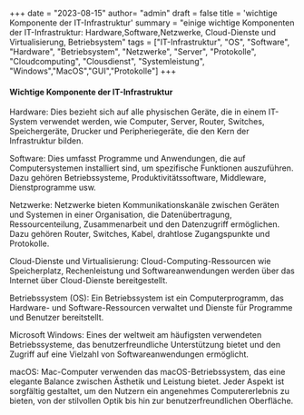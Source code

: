 +++
date = "2023-08-15"
author= "admin"
draft = false
title = 'wichtige Komponente der IT-Infrastruktur'
summary = "einige wichtige Komponenten der IT-Infrastruktur: Hardware,Software,Netzwerke, Cloud-Dienste und Virtualisierung, Betriebsystem"
tags = ["IT-Infrastruktur", "OS", "Software", "Hardware", "Betriebsystem", "Netzwerke", "Server", "Protokolle", "Cloudcomputing", "Clousdienst", "Systemleistung", "Windows","MacOS","GUI","Protokolle"]
+++

#### Wichtige Komponente der IT-Infrastruktur

Hardware: Dies bezieht sich auf alle physischen Geräte, die in einem IT-System verwendet werden, wie Computer, Server, Router, Switches, Speichergeräte, Drucker und Peripheriegeräte, die den Kern der Infrastruktur bilden.

Software: Dies umfasst Programme und Anwendungen, die auf Computersystemen installiert sind, um spezifische Funktionen auszuführen. Dazu gehören Betriebssysteme, Produktivitätssoftware, Middleware, Dienstprogramme usw.

Netzwerke: Netzwerke bieten Kommunikationskanäle zwischen Geräten und Systemen in einer Organisation, die Datenübertragung, Ressourcenteilung, Zusammenarbeit und den Datenzugriff ermöglichen. Dazu gehören Router, Switches, Kabel, drahtlose Zugangspunkte und Protokolle.

Cloud-Dienste und Virtualisierung: Cloud-Computing-Ressourcen wie Speicherplatz, Rechenleistung und Softwareanwendungen werden über das Internet über Cloud-Dienste bereitgestellt.

Betriebssystem (OS): Ein Betriebssystem ist ein Computerprogramm, das Hardware- und Software-Ressourcen verwaltet und Dienste für Programme und Benutzer bereitstellt.

Microsoft Windows: Eines der weltweit am häufigsten verwendeten Betriebssysteme, das benutzerfreundliche Unterstützung bietet und den Zugriff auf eine Vielzahl von Softwareanwendungen ermöglicht.

macOS: Mac-Computer verwenden das macOS-Betriebssystem, das eine elegante Balance zwischen Ästhetik und Leistung bietet. Jeder Aspekt ist sorgfältig gestaltet, um den Nutzern ein angenehmes Computererlebnis zu bieten, von der stilvollen Optik bis hin zur benutzerfreundlichen Oberfläche.







